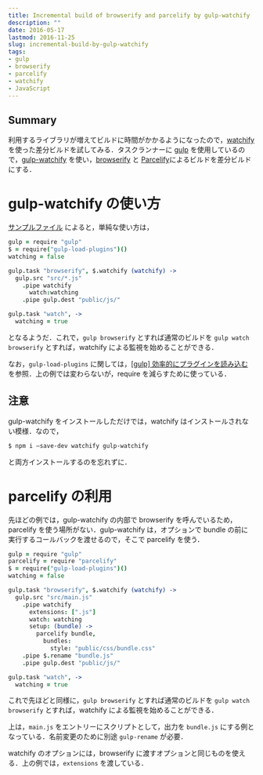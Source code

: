 ```yaml
---
title: Incremental build of browserify and parcelify by gulp-watchify
description: ""
date: 2016-05-17
lastmod: 2016-11-25
slug: incremental-build-by-gulp-watchify
tags:
- gulp
- browserify
- parcelify
- watchify
- JavaScript
---
```


## Summary
利用するライブラリが増えてビルドに時間がかかるようになったので，[watchify](https://github.com/substack/watchify) を使った差分ビルドを試してみる．タスクランナーに [gulp](http://gulpjs.com/) を使用しているので，[gulp-watchify](https://github.com/marcello3d/gulp-watchify) を使い，[browserify](http://browserify.org/) と [Parcelify](https://github.com/rotundasoftware/parcelify)によるビルドを差分ビルドにする．

# gulp-watchify の使い方
[サンプルファイル](https://github.com/marcello3d/gulp-watchify/blob/master/examples/simple/gulpfile.js) によると，単純な使い方は，

```coffeescript
gulp = require "gulp"
$ = require("gulp-load-plugins")()
watching = false

gulp.task "browserify", $.watchify (watchify) ->
  gulp.src "src/*.js"
    .pipe watchify
      watch:watching
    .pipe gulp.dest "public/js/"

gulp.task "watch", ->
  watching = true
```

となるようだ．これで，`gulp browserify` とすれば通常のビルドを `gulp watch browserify` とすれば，watchify による監視を始めることができる．

なお，`gulp-load-plugins` に関しては，[[gulp] 効率的にプラグインを読み込む](http://qiita.com/superbrothers/items/a342f3580b8acb5b9b06) を参照．上の例では変わらないが，require を減らすために使っている．

## 注意
gulp-watchify をインストールしただけでは，watchify はインストールされない模様．なので，

```bash
$ npm i —save-dev watchify gulp-watchify
```

と両方インストールするのを忘れずに．

# parcelify の利用
先ほどの例では，gulp-watchify の内部で browserify を呼んでいるため，parcelify を使う場所がない．gulp-watchify は，オプションで bundle の前に実行するコールバックを渡せるので，そこで parcelify を使う．

```coffeescript
gulp = require "gulp"
parcelify = require "parcelify"
$ = require("gulp-load-plugins")()
watching = false

gulp.task "browserify", $.watchify (watchify) ->
  gulp.src "src/main.js"
    .pipe watchify
      extensions: [".js"]
      watch: watching
      setup: (bundle) ->
        parcelify bundle,
          bundles:
            style: "public/css/bundle.css"
    .pipe $.rename "bundle.js"
    .pipe gulp.dest "public/js/"

gulp.task "watch", ->
  watching = true
```

これで先ほどと同様に，`gulp browserify` とすれば通常のビルドを `gulp watch browserify` とすれば，watchify による監視を始めることができる．

上は，`main.js` をエントリーにスクリプトとして，出力を `bundle.js` にする例となっている．名前変更のために別途 `gulp-rename` が必要．

watchify のオプションには，browserify に渡すオプションと同じものを使える．上の例では，`extensions` を渡している．
